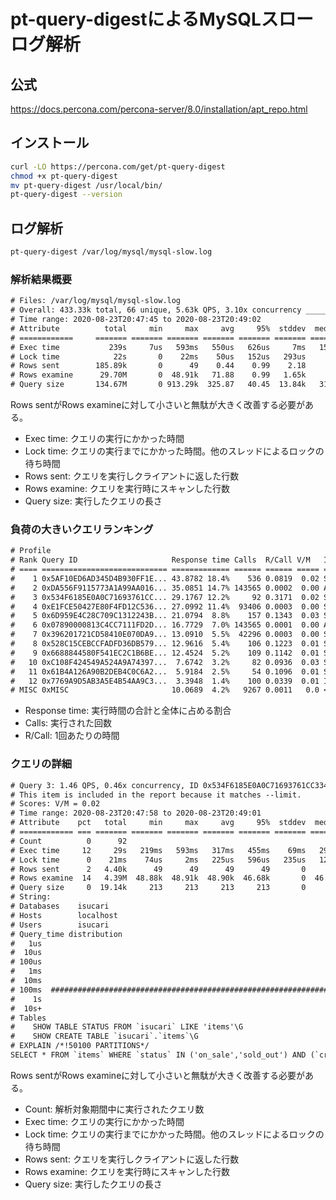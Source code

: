 # pt-query-digestによるMySQLスローログ解析

## 公式

https://docs.percona.com/percona-server/8.0/installation/apt_repo.html

## インストール

```sh
curl -LO https://percona.com/get/pt-query-digest
chmod +x pt-query-digest
mv pt-query-digest /usr/local/bin/
pt-query-digest --version
```

## ログ解析

```sh
pt-query-digest /var/log/mysql/mysql-slow.log
```

### 解析結果概要

```txt
# Files: /var/log/mysql/mysql-slow.log
# Overall: 433.33k total, 66 unique, 5.63k QPS, 3.10x concurrency ________
# Time range: 2020-08-23T20:47:45 to 2020-08-23T20:49:02
# Attribute          total     min     max     avg     95%  stddev  median
# ============     ======= ======= ======= ======= ======= ======= =======
# Exec time           239s     7us   593ms   550us   626us     7ms   152us
# Lock time            22s       0    22ms    50us   152us   293us       0
# Rows sent        185.89k       0      49    0.44    0.99    2.18       0
# Rows examine      29.70M       0  48.91k   71.88    0.99   1.65k       0
# Query size       134.67M       0 913.29k  325.87   40.45  13.84k   31.70
```

Rows sentがRows examineに対して小さいと無駄が大きく改善する必要がある。

- Exec time: クエリの実行にかかった時間
- Lock time: クエリの実行までにかかった時間。他のスレッドによるロックの待ち時間
- Rows sent: クエリを実行しクライアントに返した行数
- Rows examine: クエリを実行時にスキャンした行数
- Query size: 実行したクエリの長さ

### 負荷の大きいクエリランキング

```txt
# Profile
# Rank Query ID                     Response time Calls  R/Call V/M   Item
# ==== ============================ ============= ====== ====== ===== ====
#    1 0x5AF10ED6AD345D4B930FF1E... 43.8782 18.4%    536 0.0819  0.02 SELECT items
#    2 0xDA556F9115773A1A99AA016... 35.0851 14.7% 143565 0.0002  0.00 ADMIN PREPARE
#    3 0x534F6185E0A0C71693761CC... 29.1767 12.2%     92 0.3171  0.02 SELECT items
#    4 0xE1FCE50427E80F4FD12C536... 27.0992 11.4%  93406 0.0003  0.00 SELECT categories
#    5 0x6D959E4C28C709C1312243B... 21.0794  8.8%    157 0.1343  0.03 SELECT items
#    6 0x07890000813C4CC7111FD2D... 16.7729  7.0% 143565 0.0001  0.00 ADMIN CLOSE STMT
#    7 0x396201721CD58410E070DA9... 13.0910  5.5%  42296 0.0003  0.00 SELECT users
#    8 0x528C15CEBCCFADFD36DB579... 12.9616  5.4%    106 0.1223  0.01 SELECT items
#    9 0x6688844580F541EC2C1B6BE... 12.4524  5.2%    109 0.1142  0.01 SELECT items
#   10 0xC108F424549A524A9A74397...  7.6742  3.2%     82 0.0936  0.03 SELECT items
#   11 0x61B4A126A90B2DEB4C0C6A2...  5.9184  2.5%     54 0.1096  0.01 SELECT items
#   12 0x7769A9D5AB3A5E4B54AA9C3...  3.3948  1.4%    100 0.0339  0.01 INSERT items
# MISC 0xMISC                       10.0689  4.2%   9267 0.0011   0.0 <54 ITEMS>
```

- Response time: 実行時間の合計と全体に占める割合
- Calls: 実行された回数
- R/Call: 1回あたりの時間

### クエリの詳細

```txt
# Query 3: 1.46 QPS, 0.46x concurrency, ID 0x534F6185E0A0C71693761CC3349B416F at byte 143920107
# This item is included in the report because it matches --limit.
# Scores: V/M = 0.02
# Time range: 2020-08-23T20:47:58 to 2020-08-23T20:49:01
# Attribute    pct   total     min     max     avg     95%  stddev  median
# ============ === ======= ======= ======= ======= ======= ======= =======
# Count          0      92
# Exec time     12     29s   219ms   593ms   317ms   455ms    69ms   293ms
# Lock time      0    21ms    74us     2ms   225us   596us   235us   125us
# Rows sent      2   4.40k      49      49      49      49       0      49
# Rows examine  14   4.39M  48.88k  48.91k  48.90k  46.68k       0  46.68k
# Query size     0  19.14k     213     213     213     213       0     213
# String:
# Databases    isucari
# Hosts        localhost
# Users        isucari
# Query_time distribution
#   1us
#  10us
# 100us
#   1ms
#  10ms
# 100ms  ################################################################
#    1s
#  10s+
# Tables
#    SHOW TABLE STATUS FROM `isucari` LIKE 'items'\G
#    SHOW CREATE TABLE `isucari`.`items`\G
# EXPLAIN /*!50100 PARTITIONS*/
SELECT * FROM `items` WHERE `status` IN ('on_sale','sold_out') AND (`created_at` < '2019-08-12 15:48:00'  OR (`created_at` <= '2019-08-12 15:48:00' AND `id` < 49677)) ORDER BY `created_at` DESC, `id` DESC LIMIT 49\G
```

Rows sentがRows examineに対して小さいと無駄が大きく改善する必要がある。

- Count: 解析対象期間中に実行されたクエリ数
- Exec time: クエリの実行にかかった時間
- Lock time: クエリの実行までにかかった時間。他のスレッドによるロックの待ち時間
- Rows sent: クエリを実行しクライアントに返した行数
- Rows examine: クエリを実行時にスキャンした行数
- Query size: 実行したクエリの長さ
